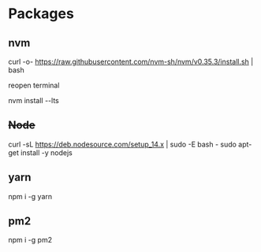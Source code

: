# Packages

## nvm

curl -o- https://raw.githubusercontent.com/nvm-sh/nvm/v0.35.3/install.sh | bash

reopen terminal

nvm install --lts

## ~~Node~~

curl -sL https://deb.nodesource.com/setup_14.x | sudo -E bash -
sudo apt-get install -y nodejs

## yarn

npm i -g yarn

## pm2

npm i -g pm2

